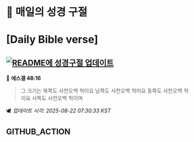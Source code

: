 # 🙏 매일의 성경 구절
# [Daily Bible verse]
## [![README에 성경구절 업데이트](https://github.com/DONGSUKA/first_test/actions/workflows/update-readme-bible.yml/badge.svg)](https://github.com/DONGSUKA/first_test/actions/workflows/update-readme-bible.yml)
<!-- START_BIBLE_VERSE -->
📖 **에스겔 48:16**
> 그 크기는 북쪽도 사천오백 척이요 남쪽도 사천오백 척이요 동쪽도 사천오백 척이요 서쪽도 사천오백 척이며

🕊️ _업데이트 시각: 2025-08-22 07:30:33 KST_
  <!-- END_BIBLE_VERSE -->
## GITHUB_ACTION
